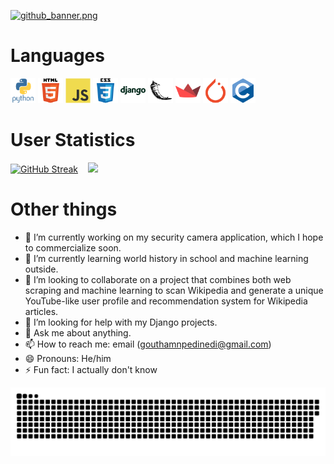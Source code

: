 [![github_banner.png](https://github.com/GouthamOfTheNP/GouthamOfTheNP/blob/48015e1ce47423eb75692b9a714a7a759c3a02d8/banner.png)](https://fesls.square.site/)

# Languages
<img src="https://github.com/devicons/devicon/blob/master/icons/python/python-original-wordmark.svg" width=40 height=40> <img src="https://github.com/devicons/devicon/blob/master/icons/html5/html5-original-wordmark.svg" width=40 height=40> <img src="https://github.com/devicons/devicon/blob/master/icons/javascript/javascript-original.svg" width=40 height=40> <img src="https://github.com/devicons/devicon/blob/master/icons/css3/css3-original-wordmark.svg" width=40 height=40> <img src="https://github.com/devicons/devicon/blob/master/icons/django/django-plain-wordmark.svg" width=40 height=40> <img src="https://github.com/devicons/devicon/blob/master/icons/flask/flask-original.svg" width=40 height=40> <img src="https://github.com/devicons/devicon/blob/master/icons/streamlit/streamlit-original.svg" width=40 height=40> <img src="https://github.com/devicons/devicon/blob/master/icons/pytorch/pytorch-original.svg" width=40 height=40> <img src="https://github.com/devicons/devicon/blob/master/icons/c/c-original.svg" width=40 height=40>


# User Statistics

<a href="https://git.io/streak-stats"><img src="https://github-readme-streak-stats.herokuapp.com?user=GouthamOfTheNP&theme=transparent&mode=weekly&card_width=362" alt="GitHub Streak" /></a>&nbsp;&nbsp;&nbsp; <img src="https://github-readme-stats.vercel.app/api?username=gouthamofthenp&show_icons=true&count_private=true">

# Other things
- 🔭 I’m currently working on my security camera application, which I hope to commercialize soon.
- 🌱 I’m currently learning world history in school and machine learning outside.
- 👯 I’m looking to collaborate on a project that combines both web scraping and machine learning to scan Wikipedia and generate a unique YouTube-like user profile and recommendation system for Wikipedia articles.
- 🤔 I’m looking for help with my Django projects.
- 💬 Ask me about anything.
- 📫 How to reach me: email (gouthamnpedinedi@gmail.com)
- 😄 Pronouns: He/him
- ⚡ Fun fact: I actually don't know

<picture>
  <source media="(prefers-color-scheme: dark)" srcset="./dist/github-snake-dark.svg" />
  <source media="(prefers-color-scheme: light)" srcset="./dist/github-snake.svg" />
  <img alt="github-snake" src="./dist/github-snake.svg" />
</picture>
